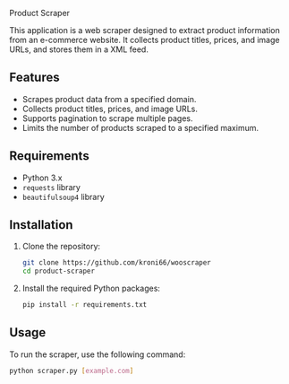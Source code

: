  Product Scraper

This application is a web scraper designed to extract product information from an e-commerce website. It collects product titles, prices, and image URLs, and stores them in a XML feed.

## Features

- Scrapes product data from a specified domain.
- Collects product titles, prices, and image URLs.
- Supports pagination to scrape multiple pages.
- Limits the number of products scraped to a specified maximum.

## Requirements

- Python 3.x
- `requests` library
- `beautifulsoup4` library

## Installation

1. Clone the repository:
   ```bash
   git clone https://github.com/kroni66/wooscraper
   cd product-scraper
   ```

2. Install the required Python packages:
   ```bash
   pip install -r requirements.txt
   ```

## Usage

To run the scraper, use the following command:
```bash
python scraper.py [example.com]
```
